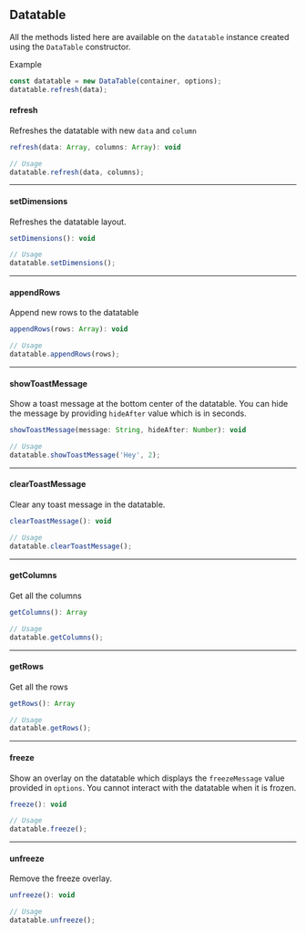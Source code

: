 <!-- base_template: frappe_io/www/datatable/datatable_base.html -->
## Datatable

All the methods listed here are available on the `datatable` instance created using the `DataTable` constructor.

Example
```javascript
const datatable = new DataTable(container, options);
datatable.refresh(data);
```

#### refresh

Refreshes the datatable with new `data` and `column`

```javascript
refresh(data: Array, columns: Array): void

// Usage
datatable.refresh(data, columns);
```

---

#### setDimensions

Refreshes the datatable layout.

```javascript
setDimensions(): void

// Usage
datatable.setDimensions();
```

---

#### appendRows

Append new rows to the datatable

```javascript
appendRows(rows: Array): void

// Usage
datatable.appendRows(rows);
```

---

#### showToastMessage

Show a toast message at the bottom center of the datatable. You can hide the message by providing `hideAfter` value which is in seconds.

```javascript
showToastMessage(message: String, hideAfter: Number): void

// Usage
datatable.showToastMessage('Hey', 2);
```

---

#### clearToastMessage

Clear any toast message in the datatable.

```javascript
clearToastMessage(): void

// Usage
datatable.clearToastMessage();
```

---

#### getColumns

Get all the columns

```javascript
getColumns(): Array

// Usage
datatable.getColumns();
```

---

#### getRows

Get all the rows

```javascript
getRows(): Array

// Usage
datatable.getRows();
```

---

#### freeze

Show an overlay on the datatable which displays the `freezeMessage` value provided in `options`. You cannot interact with the datatable when it is frozen.

```javascript
freeze(): void

// Usage
datatable.freeze();
```

---

#### unfreeze

Remove the freeze overlay.

```javascript
unfreeze(): void

// Usage
datatable.unfreeze();
```

